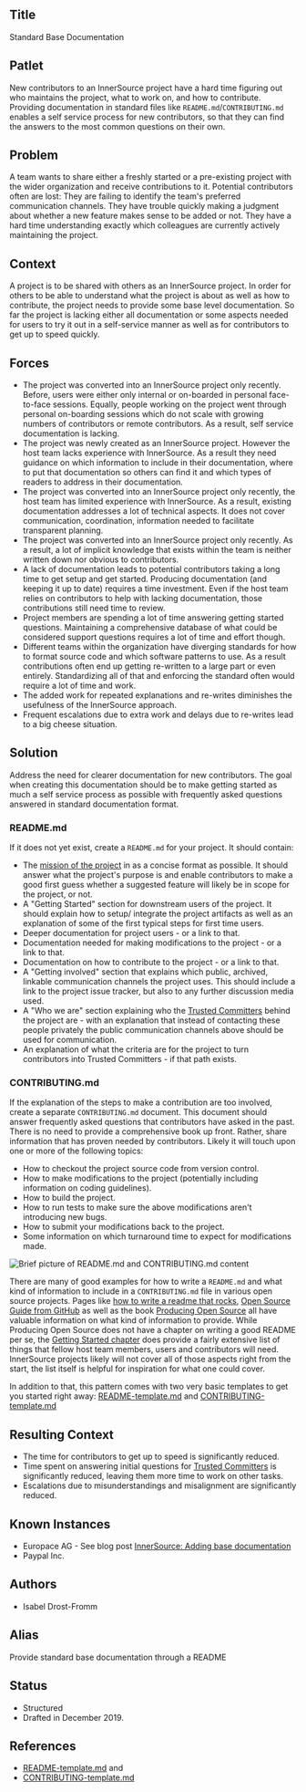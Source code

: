 ## Title

Standard Base Documentation

## Patlet

New contributors to an InnerSource project have a hard time figuring out who maintains the project, what to work on, and how to contribute. Providing documentation in standard files like `README.md`/`CONTRIBUTING.md` enables a self service process for new contributors, so that they can find the answers to the most common questions on their own.

## Problem

A team wants to share either a freshly started or a pre-existing project with the wider organization and receive contributions to it. Potential contributors often are lost: They are failing to identify the team's preferred communication channels. They have trouble quickly making a judgment about whether a new feature makes sense to be added or not. They have a hard time understanding exactly which colleagues are currently actively maintaining the project.

## Context

A project is to be shared with others as an InnerSource project. In order for others to be able to understand what the project is about as well as how to contribute, the project needs to provide some base level documentation. So far the project is lacking either all documentation or some aspects needed for users to try it out in a self-service manner as well as for contributors to get up to speed quickly.

## Forces

* The project was converted into an InnerSource project only recently. Before, users were either only internal or on-boarded in personal face-to-face sessions. Equally, people working on the project went through personal on-boarding sessions which do not scale with growing numbers of contributors or remote contributors. As a result, self service documentation is lacking.
* The project was newly created as an InnerSource project. However the host team lacks experience with InnerSource. As a result they need guidance on which information to include in their documentation, where to put that documentation so others can find it and which types of readers to address in their documentation.
* The project was converted into an InnerSource project only recently, the host team has limited experience with InnerSource. As a result, existing documentation addresses a lot of technical aspects. It does not cover communication, coordination, information needed to facilitate transparent planning.
* The project was converted into an InnerSource project only recently. As a result, a lot of implicit knowledge that exists within the team is neither written down nor obvious to contributors.
* A lack of documentation leads to potential contributors taking a long time to get setup and get started. Producing documentation (and keeping it up to date) requires a time investment. Even if the host team relies on contributors to help with lacking documentation, those contributions still need time to review.
* Project members are spending a lot of time answering getting started questions. Maintaining a comprehensive database of what could be considered support questions requires a lot of time and effort though.
* Different teams within the organization have diverging standards for how to format source code and which software patterns to use. As a result contributions often end up getting re-written to a large part or even entirely. Standardizing all of that and enforcing the standard often would require a lot of time and work.
* The added work for repeated explanations and re-writes diminishes the usefulness of the InnerSource approach.
* Frequent escalations due to extra work and delays due to re-writes lead to a big cheese situation.

## Solution

Address the need for clearer documentation for new contributors. The goal when creating this documentation should be to make getting started as much a self service process as possible with frequently asked questions answered in standard documentation format.

### README.md

If it does not yet exist, create a `README.md` for your project. It should contain:

* The [mission of the project](https://producingoss.com/en/producingoss.html#mission-statement) in as a concise format as possible. It should answer what the project's purpose is and enable contributors to make a good first guess whether a suggested feature will likely be in scope for the project, or not.
* A "Getting Started" section for downstream users of the project. It should explain how to setup/ integrate the project artifacts as well as an explanation of some of the first typical steps for first time users.
* Deeper documentation for project users - or a link to that.
* Documentation needed for making modifications to the project - or a link to that.
* Documentation on how to contribute to the project - or a link to that.
* A "Getting involved" section that explains which public, archived, linkable communication channels the project uses. This should include a link to the project issue tracker, but also to any further discussion media used.
* A "Who we are" section explaining who the [Trusted Committers](../../../patterns/2-structured/trusted-committer.md) behind the project are - with an explanation that instead of contacting these people privately the public communication channels above should be used for communication.
* An explanation of what the criteria are for the project to turn contributors into Trusted Committers - if that path exists.

### CONTRIBUTING.md

If the explanation of the steps to make a contribution are too involved, create a separate `CONTRIBUTING.md` document. This document should answer frequently asked questions that contributors have asked in the past. There is no need to provide a comprehensive book up front. Rather, share information that has proven needed by contributors. Likely it will touch upon one or more of the following topics:

* How to checkout the project source code from version control.
* How to make modifications to the project (potentially including information on coding guidelines).
* How to build the project.
* How to run tests to make sure the above modifications aren't introducing new bugs.
* How to submit your modifications back to the project.
* Some information on which turnaround time to expect for modifications made.

![Brief picture of README.md and CONTRIBUTING.md content](../../../patterns/2-structured/project-setup/assets/base\_docs\_drawing.png)

There are many of good examples for how to write a `README.md` and what kind of information to include in a `CONTRIBUTING.md` file in various open source projects. Pages like [how to write a readme that rocks](https://m.dotdev.co/how-to-write-a-readme-that-rocks-bc29f279611a), [Open Source Guide from GitHub](https://opensource.guide/) as well as the book [Producing Open Source](https://producingoss.com/en/producingoss.html) all have valuable information on what kind of information to provide. While Producing Open Source does not have a chapter on writing a good README per se, the [Getting Started chapter](https://producingoss.com/en/producingoss.html#starting-from-what-you-have) does provide a fairly extensive list of things that fellow host team members, users and contributors will need. InnerSource projects likely will not cover all of those aspects right from the start, the list itself is helpful for inspiration for what one could cover.

In addition to that, this pattern comes with two very basic templates to get you started right away: [README-template.md](../../../patterns/2-structured/project-setup/templates/README-template.md) and [CONTRIBUTING-template.md](../../../patterns/2-structured/project-setup/templates/CONTRIBUTING-template.md)

## Resulting Context

* The time for contributors to get up to speed is significantly reduced.
* Time spent on answering initial questions for [Trusted Committers](../../../patterns/2-structured/trusted-committer.md) is significantly reduced, leaving them more time to work on other tasks.
* Escalations due to misunderstandings and misalignment are significantly reduced.

## Known Instances

* Europace AG - See blog post [InnerSource: Adding base documentation](https://tech.europace.de/post/innersource-base-documentation/)
* Paypal Inc.

## Authors

* Isabel Drost-Fromm

## Alias

Provide standard base documentation through a README

## Status

* Structured
* Drafted in December 2019.

## References

* [README-template.md](../../../patterns/2-structured/project-setup/templates/README-template.md) and
* [CONTRIBUTING-template.md](../../../patterns/2-structured/project-setup/templates/CONTRIBUTING-template.md)
